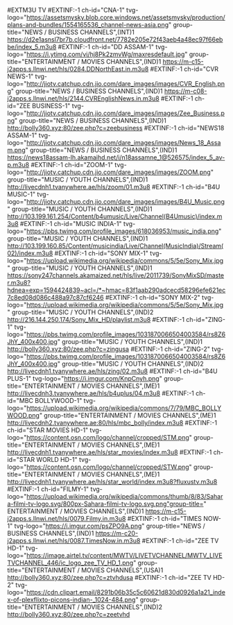 #EXTM3U TV
#EXTINF:-1 ch-id="CNA-1" tvg-logo="https://assetsmysky.blob.core.windows.net/assetsmysky/production/plans-and-bundles/1554165536_channel-news-asia.png" group-title="NEWS / BUSINESS CHANNELS",(INT)1
https://d2e1asnsl7br7b.cloudfront.net/7782e205e72f43aeb4a48ec97f66ebbe/index_5.m3u8
#EXTINF:-1 ch-id="DD ASSAM-1" tvg-logo="https://i.ytimg.com/vi/hj8Pk2zmvWg/maxresdefault.jpg" group-title="ENTERTAINMENT / MOVIES CHANNELS",(IND)1
https://m-c15-j2apps.s.llnwi.net/hls/0284.DDNorthEast.in.m3u8
#EXTINF:-1 ch-id="CVR NEWS-1" tvg-logo="http://jiotv.catchup.cdn.jio.com/dare_images/images/CVR_English.png" group-title="NEWS / BUSINESS CHANNELS",(IND)1
https://m-c08-j2apps.s.llnwi.net/hls/2144.CVREnglishNews.in.m3u8
#EXTINF:-1 ch-id="ZEE BUSINESS-1" tvg-logo="http://jiotv.catchup.cdn.jio.com/dare_images/images/Zee_Business.png" group-title="NEWS / BUSINESS CHANNELS",(IND)1
http://bolly360.xyz:80/zee.php?c=zeebusiness
#EXTINF:-1 ch-id="NEWS18 ASSAM-1" tvg-logo="http://jiotv.catchup.cdn.jio.com/dare_images/images/News_18_Assam.png" group-title="NEWS / BUSINESS CHANNELS",(IND)1
https://news18assam-lh.akamaihd.net/i/n18assamne_1@526575/index_5_av-p.m3u8
#EXTINF:-1 ch-id="ZOOM-1" tvg-logo="http://jiotv.catchup.cdn.jio.com/dare_images/images/ZOOM.png" group-title="MUSIC / YOUTH CHANNELS",(IND)1
http://livecdnh1.tvanywhere.ae/hls/zoom/01.m3u8
#EXTINF:-1 ch-id="B4U MUSIC-1" tvg-logo="http://jiotv.catchup.cdn.jio.com/dare_images/images/B4U_Music.png" group-title="MUSIC / YOUTH CHANNELS",(IND)1
http://103.199.161.254/Content/b4umusic/Live/Channel(B4Umusic)/index.m3u8
#EXTINF:-1 ch-id="MUSIC INDIA-1" tvg-logo="https://pbs.twimg.com/profile_images/618036953/music_india.png" group-title="MUSIC / YOUTH CHANNELS",(IND)1
http://103.199.160.85/Content/musicindia/Live/Channel(MusicIndia)/Stream(02)/index.m3u8
#EXTINF:-1 ch-id="SONY MIX-1" tvg-logo="https://upload.wikimedia.org/wikipedia/commons/5/5e/Sony_Mix.jpg" group-title="MUSIC / YOUTH CHANNELS",(IND)1
https://sony247channels.akamaized.net/hls/live/2011739/SonyMixSD/master.m3u8?hdnea=exp=1594424839~acl=/*~hmac=83f1aab290adcecd58296efe621ec7c8ed08d086c488a97c87cf6246
#EXTINF:-1 ch-id="SONY MIX-2" tvg-logo="https://upload.wikimedia.org/wikipedia/commons/5/5e/Sony_Mix.jpg" group-title="MUSIC / YOUTH CHANNELS",(IND)2
http://216.144.250.174/Sony_Mix_HD/playlist.m3u8
#EXTINF:-1 ch-id="ZING-1"  tvg-logo="https://pbs.twimg.com/profile_images/1031870066504003584/rs8Z6JhY_400x400.jpg" group-title="MUSIC / YOUTH CHANNELS",(IND)1
http://bolly360.xyz:80/zee.php?c=zingusa
#EXTINF:-1 ch-id="ZING-2"  tvg-logo="https://pbs.twimg.com/profile_images/1031870066504003584/rs8Z6JhY_400x400.jpg" group-title="MUSIC / YOUTH CHANNELS",(IND)2
http://livecdnh1.tvanywhere.ae/hls/zing/02.m3u8
#EXTINF:-1 ch-id="B4U PLUS-1"  tvg-logo="https://i.imgur.com/KnpCnyh.png" group-title="ENTERTAINMENT / MOVIES CHANNELS",(ME)1
http://livecdnh3.tvanywhere.ae/hls/b4uplus/04.m3u8
#EXTINF:-1 ch-id="MBC BOLLYWOOD-1"  tvg-logo="https://upload.wikimedia.org/wikipedia/commons/7/79/MBC_BOLLYWOOD.png" group-title="ENTERTAINMENT / MOVIES CHANNELS",(ME)1
http://livecdnh2.tvanywhere.ae:80/hls/mbc_bolly/index.m3u8
#EXTINF:-1 ch-id="STAR MOVIES HD-1"  tvg-logo="https://content.osn.com/logo/channel/cropped/STM.png"  group-title="ENTERTAINMENT / MOVIES CHANNELS",(ME)1
http://livecdnh1.tvanywhere.ae/hls/star_movies/index.m3u8
#EXTINF:-1 ch-id="STAR WORLD HD-1"  tvg-logo="https://content.osn.com/logo/channel/cropped/STW.png" group-title="ENTERTAINMENT / MOVIES CHANNELS",(ME)1
http://livecdnh1.tvanywhere.ae/hls/star_world/index.m3u8?fluxustv.m3u8
#EXTINF:-1 ch-id="FILMY-1"  tvg-logo="https://upload.wikimedia.org/wikipedia/commons/thumb/8/83/Sahara-filmi-tv-logo.svg/800px-Sahara-filmi-tv-logo.svg.png"group-title=" ENTERTAINMENT / MOVIES CHANNELS",(IND)1
https://m-c15-j2apps.s.llnwi.net/hls/0079.Filmy.in.m3u8
#EXTINF:-1 ch-id="TIMES NOW-1"  tvg-logo="https://i.imgur.com/psZPO9A.png" group-title="NEWS / BUSINESS CHANNELS",(IND)1
https://m-c20-j2apps.s.llnwi.net/hls/0087.TimesNow.in.m3u8
#EXTINF:-1 ch-id="ZEE TV HD-1"  tvg-logo="https://image.airtel.tv/content/MWTV/LIVETVCHANNEL/MWTV_LIVETVCHANNEL_446/ic_logo_zee_TV_HD_1.png" group-title="ENTERTAINMENT / MOVIES CHANNELS",(USA)1
http://bolly360.xyz:80/zee.php?c=ztvhdusa
#EXTINF:-1 ch-id="ZEE TV HD-2"  tvg-logo="https://cdn.clipart.email/8291b06b35c5c60621d830d0926a1a21_index-of-plexflixto-picons-indian-_1024-484.png" group-title="ENTERTAINMENT / MOVIES CHANNELS",(IND)2
http://bolly360.xyz:80/zee.php?c=zeetvhd

